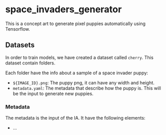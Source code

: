# space_invaders_generator

This is a concept art to generate pixel puppies automatically using Tensorflow.

## Datasets

In order to train models, we have created a dataset called `cherry`. This dataset contain folders. 

Each folder have the info about a sample of a space invader puppy:

* `${IMAGE_ID}.png`: The puppy png, it can have any width and height.
* `metadata.yaml`: The metadata that describe how the puppy is. This will be the input to generate new puppies.

### Metadata

The metadata is the input of the IA. It have the following elements:

* ...